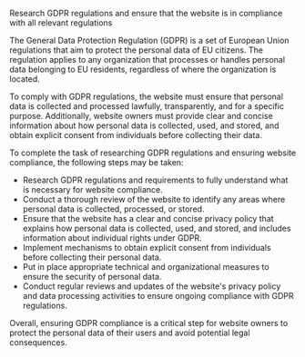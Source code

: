 Research GDPR regulations and ensure that the website is in compliance with all relevant regulations

The General Data Protection Regulation (GDPR) is a set of European Union regulations that aim to protect the personal data of EU citizens. The regulation applies to any organization that processes or handles personal data belonging to EU residents, regardless of where the organization is located.

To comply with GDPR regulations, the website must ensure that personal data is collected and processed lawfully, transparently, and for a specific purpose. Additionally, website owners must provide clear and concise information about how personal data is collected, used, and stored, and obtain explicit consent from individuals before collecting their data.

To complete the task of researching GDPR regulations and ensuring website compliance, the following steps may be taken:

* Research GDPR regulations and requirements to fully understand what is necessary for website compliance.
* Conduct a thorough review of the website to identify any areas where personal data is collected, processed, or stored.
* Ensure that the website has a clear and concise privacy policy that explains how personal data is collected, used, and stored, and includes information about individual rights under GDPR.
* Implement mechanisms to obtain explicit consent from individuals before collecting their personal data.
* Put in place appropriate technical and organizational measures to ensure the security of personal data.
* Conduct regular reviews and updates of the website's privacy policy and data processing activities to ensure ongoing compliance with GDPR regulations.

Overall, ensuring GDPR compliance is a critical step for website owners to protect the personal data of their users and avoid potential legal consequences.
